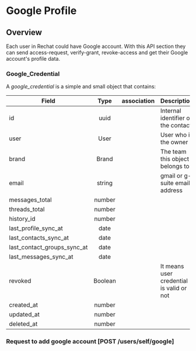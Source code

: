 # Google Profile

## Overview
Each user in Rechat could have Google account. With this API section they can send access-request, verify-grant, revoke-access and get their Google account's profile data.

### Google_Credential
A _google_credential_ is a simple and small object that contains:

Field                   | Type          | association        | Description
------------------------|:-------------:|--------------------|------------------------------------------------------------------------
id                          | uuid          |                    | Internal identifier of the contact
user                        | User          |                    | User who is the owner
brand                       | Brand         |                    | The team this object belongs to
email                       | string        |                    | gmail or g-suite email address
messages_total              | number        |                    |
threads_total               | number        |                    |
history_id                  | number        |                    |
last_profile_sync_at        | date          |                    |
last_contacts_sync_at       | date          |                    |
last_contact_groups_sync_at | date          |                    |
last_messages_sync_at       | date          |                    | 
revoked                     | Boolean       |                    | It means user credential is valid or not
created_at                  | number        |                    |
updated_at                  | number        |                    |
deleted_at                  | number        |                    |


### Request to add google account [POST /users/self/google]
<!-- include(tests/google/requestGmailAccess.md) -->